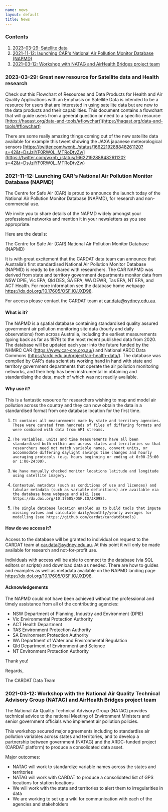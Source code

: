 ```yaml
---
name: news
layout: default
title: News
---
```


### Contents

1. [2023-03-29: Satellite data](#2023-03-29)
1. [2021-11-12: launching CAR's National Air Pollution Monitor Database (NAPMD)](#2021-11-12)
1. [2021-03-12: Workshop with NATAG and AirHealth Bridges project team](#2021-03-12)

### <a name="2023-03-29"></a>2023-03-29: Great new resource for Satellite data and Health research

Check out this Flowchart of Resources and Data Products for Health and Air Quality Applications with an Emphasis on Satellite Data is intended to be a resource for users that are interested in using satellite data but are new to the data products and their capabilities. This document contains a flowchart that will guide users from a general question or need to a specific resource
[https://haqast.org/data-and-tools/#flowchart](https://haqast.org/data-and-tools/#flowchart)

There are some really amazing things coming out of the new satellite data available for example this tweet showing the JAXA japanese meteorological sensors [https://twitter.com/wxnb_/status/1662219288848261120?s=42&t=DsJziYF0RW0L_MTRoDtvZw](https://twitter.com/wxnb_/status/1662219288848261120?s=42&t=DsJziYF0RW0L_MTRoDtvZw)

### <a name="2021-11-12"></a>2021-11-12: Launching CAR's National Air Pollution Monitor Database (NAPMD)



The Centre for Safe Air (CAR) is proud to announce the launch today of the National Air Pollution Monitor Database (NAPMD), for research and non-commercial use.

We invite you to share details of the NAPMD widely amongst your professional networks and mention it in your newsletters as you see appropriate.

Here are the details:

The Centre for Safe Air (CAR) National Air Pollution Monitor Database (NAPMD)

It is with great excitement that the CARDAT data team can announce that Australia’s first standardised National Air Pollution Monitor Database (NAPMD) is ready to be shared with researchers. The CAR NAPMD was derived from state and territory government departments monitor data from NSW DPIE, Vic EPA, Qld DES, SA EPA, WA DEWR, Tas EPA, NT EPA, and ACT Health. For more information see the database home webpage https://dx.doi.org/10.17605/OSF.IO/JXD98. 
 
For access please contact the CARDAT team at car.data@sydney.edu.au.

#### What is it?

The NAPMD is a spatial database containing standardised quality assured government air pollution monitoring site data (hourly and daily observations) from across Australia, including the earliest measurements (going back as far as 1979) to the most recent published data from 2020. The database will be updated each year into the future funded by the NHMRC CAR (https://www.car-cre.org.au/) and National ARDC Data Commons (https://ardc.edu.au/project/air-health-data/). The database was compiled by CAR's data scientists working hand in hand with state and territory government departments that operate the air pollution monitoring networks, and their help has been instrumental in obtaining and standardising the data, much of which was not readily available.

 

#### Why use it?

This is a fantastic resource for researchers wishing to map and model air pollution across the country and they can now obtain the data in a standardised format from one database location for the first time.


1.     It contains all measurements made by state and territory agencies. These were curated from hundreds of files of differing formats and were combined with data from API streams.
2.     The variables, units and time measurements have all been standardised both within and across states and territories so that researchers need not match variable names, convert units, or accommodate differing daylight savings time changes and hourly averaging protocols (e.g. hours beginning or ending at 0:00-23:00 or 1:00-24:00).
3.     We have manually checked monitor locations latitude and longitude using satellite imagery.
4.     Contextual metadata (such as conditions of use and licences) and tabular metadata (such as variable definitions) are available via the database home webpage and Wiki (see https://dx.doi.org/10.17605/OSF.IO/JXD98).
5.     The single database location enabled us to build tools that impute missing values and calculate daily/monthly/yearly averages for modelling (see https://github.com/cardat/cardatdbtools).

 

#### How do we access it?

Access to the database will be granted to individual on request to the CARDAT team at car.data@sydney.edu.au. At this point it will only be made available for research and not-for-profit use.

Individuals with access will be able to connect to the database (via SQL editors or scripts) and download data as needed. There are how to guides and examples as well as metadata available on the NAPMD landing page https://dx.doi.org/10.17605/OSF.IO/JXD98.

#### Acknowledgements

The NAPMD could not have been achieved without the professional and timely assistance from all of the contributing agencies:

- NSW Department of Planning, Industry and Environment (DPIE)
- Vic Environmental Protection Authority
- ACT Health Department
- TAS Environment Protection Authority
- SA Environment Protection Authority
- WA Department of Water and Environmental Regulation
- Qld Department of Environment and Science
- NT Environment Protection Authority

Thank you!              

Regards,

The CARDAT Data Team

### <a name = "2021-03-12"></a>2021-03-12: Workshop with the National Air Quality Technical Advisory Group (NATAG) and AirHealth Bridges project team 

The National Air Quality Technical Advisory Group (NATAG) provides technical advice to the national Meeting of Environment Ministers and senior government officials who implement air pollution policies. 

This workshop secured major agreements including to standardise air pollution variables across states and territories, and to develop a partnership between government (NATAG) and the ARDC-funded project (CARDAT platform) to produce a consolidated data asset.  

 Major outcomes:

- NATAG will work to standardize variable names across the states and territories
- NATAG will work with CARDAT to produce a consolidated list of GPS locations for station locations
- We will work with the state and territories to alert them to irregularities in data
- We are working to set up a wiki for communication with each of the agencies and stakeholders
